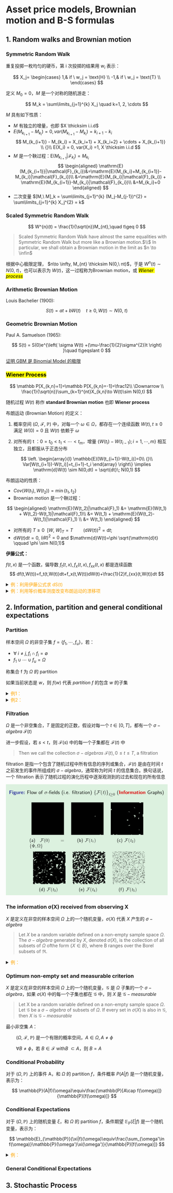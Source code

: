 # Asset price models, Brownian motion and B-S formulas

## 1. Random walks and Brownian motion

### Symmetric Random Walk

重复投掷一枚均匀的硬币，第 i 次投掷的结果用 $w_i$ 表示：

$$
X_j=
\begin{cases}
1,& if \ w_j = \text{H} \\
-1,& if \ w_j = \text{T} \\
\end{cases}
$$

定义 $M_0=0$，$M$ 是一个对称的随机游走：

$$
M_k = \sum\limits_{j=1}^{k} X_j \quad k=1, 2, \cdots
$$

$M$ 具有如下性质：

* $M$ 有独立的增量，也即 $X \thicksim i.i.d$
* $E(M_{k_{i+1}} - M_{k_i}) = 0, var(M_{k_{i+1}} - M_{k_i}) = k_{i+1}-k_i$
$$
M_{k_{i+1}} - M_{k_i} = X_{k_i+1} + X_{k_i+2} + \cdots + X_{k_{i+1}} \\
{}\\
E(X_i) = 0, var(X_i) =1, X \thicksim i.i.d
$$
* $M$ 是一个鞅过程：$\mathrm{E}(M_{k_{i+1}}|\mathcal{F}_{k_i})=M_{k_i}$
$$
\begin{aligned}
    \mathrm{E}(M_{k_{i+1}}|\mathcal{F}_{k_i})&=\mathrm{E}(M_{k_i}+M_{k_{i+1}}-M_{k_i}|\mathcal{F}_{k_i})\\
    &=\mathrm{E}(M_{k_i}|\mathcal{F}_{k_i}) + \mathrm{E}(M_{k_{i+1}}-M_{k_i}|\mathcal{F}_{k_i})\\
    &=M_{k_i}+0
\end{aligned}
$$
* 二次变量 $[M,\ M]_k = \sum\limits_{j=1}^{k} (M_j-M_{j-1})^{2} = \sum\limits_{j=1}^{k} X_j^{2} = k$

### Scaled Symmetric Random Walk

$$
W^{n}(t) = \frac{1}{\sqrt{n}}M_{nt},\quad t\geq 0
$$

>Scaled Symmetric Random Walk have almost the same equalities with Symmetric Random Walk but more like a Brownian motion.$\\$ In particular, we shall obtain a Brownian motion in the limit as $n \to \infin$

根据中心极限定理， $n\to \infty, M_{nt} \thicksim N(0,\ nt)$，于是 $W^{n}(t)\sim N(0,\ t)$，也可以表示为 $W(t)$，这一过程称为Brownian motion，或 <mark>$Wiener\; process$</mark>

### Arithmetic Brownian Motion

Louis Bachelier (1900):

$$
S(t) = at + b W(t)\quad t\geqslant 0, W(t)\sim N(0,\ t)
$$

### Geometric Brownian Motion

Paul A. Samuelson (1965):

$$
S(t) = S(0)e^{\left( \sigma W(t) +(\mu-\frac{1}{2}\sigma^{2})t \right) }\quad t\geqslant 0
$$

[证明 GBM 是 Binomial Model 的极限](https://leetah666.github.io/Notes/#/courses/mathematical_finance/3_wiener_process?id=geometric-brownian-motion-gbm)

### <mark>Wiener Process</mark>

$$
\mathbb P[X_{k,n}=1]=\mathbb P[X_{k,n}=-1]=\frac12\\
\Downarrow \\
\frac{1}{\sqrt{n}}\sum_{k=1}^{nt}X_{k,n}\to W(t)\sim N(0,t)
$$

随机过程 $W(t)$ 称作 **standard Brownian motion** 也即 **Wiener process**

布朗运动 (Brownian Motion) 的定义：

1. 概率空间 $(\Omega,\ \mathcal{F},\ \mathbb{P})$ 中，对每一个 $\omega \in \Omega$，都存在一个连续函数 $W(t), t \geq 0$ 满足 $W(0)=0$ 且 $W(t)$ 依赖于 $\omega$

2. 对所有的 t ：$0=t_{0}<t_{1}<\cdots<t_{m}$，增量 $\left\{W\left(t_i\right)-W\left(t_{i-1}\right);i=1,\cdots,m\right\}$ 相互独立，且都服从于正态分布

$$
\left.
    \begin{array}{l}
    \mathbb{E}[W(t_{i+1})-W(t_i)]=0\\
    {}\\
    Var[W(t_{i+1})-W(t_i)]=t_{i+1}-t_i
    \end{array}
\right\}
\implies \mathrm{d}W(t) \sim N(0,dt) = \sqrt{dt}\; N(0,1)
$$

布朗运动的性质：

* $Cov(W(t_1),W(t_2))=\min\{t_1,t_2\}$
* Brownian motion 是一个鞅过程：

$$
\begin{aligned}
\mathrm{E}(W(t_2)|\mathcal{F}_1) &= \mathrm{E}(W(t_1) + W(t_2)-W(t_1)|\mathcal{F}_1)\\
&= W(t_1) + \mathrm{E}(W(t_2)-W(t_1)|\mathcal{F}_1) \\
&= W(t_1)
\end{aligned}
$$

* 对所有的 $T \geq 0 \ \ [W,\ W]_T = T \qquad (\mathrm{d}W(t))^{2}=\mathrm{d}t$;
* $\mathrm{d}W(t)\mathrm{d}t=0$, $(\mathrm{d}t)^{2}=0$ and $\mathrm{d}W(t)=\phi \sqrt{\mathrm{d}t} \qquad \phi \sim N(0,1)$

**伊藤公式：**

$f(t,x)$ 是一个函数，偏导数 $f_t(t,x), f_x(t,x), f_{xx}(t,x)$ 都是连续函数
$$
df(t,W(t))=f_t(t,W(t))dt+f_x(t,W(t))dW(t)+\frac{1}{2}f_{xx}(t,W(t))dt
$$

<details>
<summary><font color=orange>例：利用伊藤公式求 dS(t)</font></summary>

${}\\ S\left(t\right)=S_{0}e^{r t-\frac{1}{2}\sigma^{2}t+\sigma w\left(t\right)}$

令 $r t-\frac{1}{2}\sigma^{2}t+\sigma w\left(t\right) = \square$

$$
\begin{aligned}
d s\left(t\right) &=\frac{\partial s}{\partial t}d t+\frac{\partial s}{\partial w}d w+\frac{1}{2}\frac{\partial^2 s}{\partial w^{2}}d t \\
\\
&=S_{0}\cdot e^{\square}\left(r-\frac{1}{2}\sigma^{2}\right)d t+S_{0}\cdot e^{\square}d w+\frac{1}{2}S_{0}\cdot e^{\square}\cdot \sigma^{2}d t\\
\\
&=S_{0}\cdot e^{\square}rdt + S_{0}\cdot e^{\square}\sigma dw\\
\\
&=rS_{t}dt + \sigma S_{t}dw\\
\end{aligned}
$$
</details>

<details>
<summary><font color=orange>例：利用等价概率测度改变布朗运动的漂移项</font></summary>

设 $W(t), 0 \leq t \leq T$ 是概率空间 $(\Omega,\ \mathcal{F},\ \mathbb{P})$ 上的一个布朗运动，定义随机变量：

$$
Z=\exp\left(-\frac{1}{2}\frac{(\mu-r)^2}{\sigma^2}T-\frac{\mu-r}{\sigma}W(T)\right)
$$

$\mathbb{E}Z=1$，定义概率测度 $\widetilde{\mathbb{P}}$，于是 $\dfrac{d\widetilde{\mathbb{P}}}{d \mathbb{P}}=Z$

得到在概率空间 $(\Omega,\ \mathcal{F},\ \widetilde{\mathbb{P}})$ 上的带漂移项的布朗运动：

$$
\tilde{W}(t)\equiv W(t)+\frac{\mu-r}{\sigma}t
$$
</details>

## 2. Information, partition and general conditional expectations

### Partition

样本空间 $\Omega$ 的非空子集 $f=\left\{f_{1},\cdots,f_{u}\right\}$，若：

* $\forall \ i\neq j, f_{i}\cap f_{i}=\emptyset$
* $f_{1}\cup\cdots\cup f_{u}=\Omega$

称集合 f 为 $\Omega$ 的 partition

如果当前状态是 $w$，则 $f(w)$ 代表 $partition \ f$ 的包含 $w$ 的子集

<details>
<summary><font color=orange>例1：</font></summary>

掷两枚硬币会出现四种状态：$\Omega=\left\{h h,h t,t h,t t\right\}$

partition 可以表示为：$f=\{\{hh\},\{ht,th\},\{tt\}\}$
</details>

<details>
<summary><font color=orange>例2：</font></summary>

$\Omega=\{\omega_{1},\cdots,\omega_{K}\}$

* null partition $f=\{\{\omega_{1},\cdots,\omega_{K}\}\}$ 不包含有效信息
* $f=\{\{\omega_{1}\},\cdots,\{\omega_{K}\}\}$ 包含所有信息，因为每个状态都有

</details>

### Filtration

$\Omega$ 是一个非空集合，$T$ 是固定的正数，假设对每一个 $t \in [0,T]$，都有一个 $\sigma-algebra \; \mathcal{F}(t)$

进一步假设，若 $s<t$，则 $\mathcal{F}(s)$ 中的每一个子集都在 $\mathcal{F}(t)$ 中

>Then we call the collection $\sigma-algebras \; \mathcal{F}(t), 0 \leq t \leq T$, a filtration

filtration 是指一个包含了随机过程中所有信息的序列或集合，$\mathcal{F}(t)$ 是由在时间 $t$ 之前发生的事件所组成的 $\sigma-algebra$，通常称为时间 $t$ 的信息集合。换句话说，一个 filtration 表示了随机过程的演化历程中逐渐观测到的过去和现在的所有信息

![](figures/lecture7-2.png)

### The information σ(X) received from observing X

$X$ 是定义在非空的样本空间 $\Omega$ 上的一个随机变量，$\sigma(X)$ 代表 $X$ 产生的 $\sigma-algebra$

>Let $X$ be a random variable defined on a non-empty sample space $\Omega$. The $\sigma-algebra$ generated by $X$, denoted $\sigma(X)$, is the collection of all subsets of $\Omega$ ofthe form $\{X\in B\}$, where B ranges over the Borel subsets of $\Re$.

<details>
<summary><font color=orange>例：</font></summary>

$\Omega=\{1,2,3,4,5,6\}$，定义 $X(\omega)$：

$$
X(\omega)=
\begin{cases}
1,\; \text{if}\; \omega=1,3,5;\\ 
0,\; \text{if}\; \omega=2,4,6.
\end{cases}
$$

则，$\sigma(X)=\{\phi,\Omega,\{1,3,5\},\{2,4,6\}\}$
</details>

### Optimum non-empty set and measurable criterion

$X$ 是定义在非空的样本空间 $\Omega$ 上的一个随机变量，$\mathcal{G}$ 是 $\Omega$ 子集的一个 $\sigma-algebra$，如果 $\sigma(X)$ 中的每一个子集也都在 $\mathcal{G}$ 中，则 $X$ 是 $\mathcal{G}-measurable$

>Let X be a random variable defined on a non-empty sample space $\Omega$. Let $\mathcal{G}$ be a $\sigma-algebra$ of subsets of $\Omega$. If every set in $\sigma(X)$ is also in $\mathcal{G}$, then $X$ is $\mathcal{G}-measurable$

最小非空集 $A$：

$\qquad (\Omega,\ \mathcal{F},\ \mathbb{P})$ 是一个有限的概率空间，$A \in \Omega, A \not ={\phi}$

$\qquad \forall B \not ={\phi}$，若 $B\in\mathcal{F}\ \text{with}B\ \subset A$，则 $B=A$

### Conditional Probability

对于 $(\Omega,\mathbb{P})$ 上的事件 A，和 $\Omega$ 的 partition $f$，条件概率 $P\left(A|f\right)$ 是一个随机变量，表示为：

$$
\mathbb{P}(A|f)(\omega)\equiv\frac{\mathbb{P}[A\cap f(\omega)]}{\mathbb{P}[f(\omega)]}
$$

### Conditional Expectations

对于 $(\Omega,\mathbb{P})$ 上的随机变量 $\xi$，和 $\Omega$ 的 partition $f$，条件期望 $\mathbb{E}_{\mathbb{P}}(\xi|f)$ 是一个随机变量，表示为：

$$
\mathbb{E}_{\mathbb{P}}(\xi|f)(\omega)\equiv\frac{\sum_{\omega'\in f(\omega)}\mathbb{P}(\omega')\xi(\omega')}{\mathbb{P}[f(\omega)]}
$$

<details>
<summary><font color=orange>例：</font></summary>

${}\\ \Omega = \{1,\ 2,\ 3,\ 4,\ 5,\ 6\}$

定义随机变量 X:

$
X(\omega) = 
\begin{cases}
    1,& \omega=1,\ 3,\ 5 \\
    0,& \omega=2,\ 4,\ 6 \\
\end{cases}
$

1. Conditional Probability

$\qquad A=\{1, 2\}, f = \{\{1,3,5\},\ \{2,4,6\}\}$

$
\qquad
\mathbb{P}(A|f)(\omega) = \begin{cases}
    \dfrac{\mathbb{P}(\{1\})}{\mathbb{P}(\{1,\ 3,\ 5\})}=\dfrac{1}{3},& \omega \in \{1,\ 3,\ 5\}\\
    {}\\
    \dfrac{\mathbb{P}(\{2\})}{\mathbb{P}(\{2,\ 4,\ 6\})}=\dfrac{1}{3},& \omega \in \{2,\ 4,\ 6\}\\
\end{cases}
$

2. Conditional Expectations

$\qquad f = \{\{1,2,3\},\ \{4,5,6\}\}$

$
\qquad
\mathrm{E}(X|f)(\omega) = \begin{cases}
    \dfrac{\sum\limits_{\omega^{\prime} \in \{1,\ 2,\ 3\}} \frac{1}{6}X(\omega^{\prime})}{\mathbb{P}(\{1,\ 2,\ 3\})}=\dfrac{\frac{1}{6}(1+0+1)}{\frac{1}{2}} = \dfrac{2}{3},& \omega\in \{1,\ 2,\ 3\}\\
    {}\\
    \dfrac{\sum\limits_{\omega^{\prime} \in \{4,\ 5,\ 6\}} \frac{1}{6}X(\omega^{\prime})}{\mathbb{P}(\{4,\ 5,\ 6\})}=\dfrac{\frac{1}{6}(0+1+0)}{\frac{1}{2}} =\dfrac{1}{3},& \omega\in \{4,\ 5,\ 6\}\\
\end{cases}
$
</details>

### General Conditional Expectations





## 3. Stochastic Process

